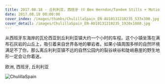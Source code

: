 ```yaml
---
title: 2017.08.18 - 丘利利亚，西班牙 (© Ben Herndon/Tandem Stills + Motion)
date: 2017.08.18 00:00:00
cover_index: /images/thumbs/ChulillaSpain_EN-AU10131210235_533x300.jpg
cover_detail: /images/ChulillaSpain_EN-AU10131210235_1920x1080.jpg
---
```


从西班牙东海岸的瓦伦西亚到丘利利亚镇大约一个小时的车程。这个小镇坐落在满布石灰岩的山丘上，吸引着来自世界各地的攀岩者。如果小镇周围多样的自然环境满足不了你，那么离丘利利亚镇不远的自然公园内的裂谷峡谷和陡峭悬崖的野生地形一定会让你着迷。

欧洲, 西班牙, 丘利利亚

![ChulillaSpain](/images/ChulillaSpain_EN-AU10131210235_1920x1080.jpg)
